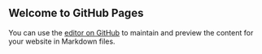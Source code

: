 ## Welcome to GitHub Pages

You can use the [editor on GitHub](https://github.com/BossjessTunnel1/ShellNetVpn-Page/edit/gh-pages/index.md) to maintain and preview the content for your website in Markdown files.
